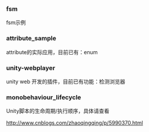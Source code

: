 ### fsm

fsm示例



### attribute_sample

attribute的实际应用，目前已有：enum



### unity-webplayer

unity web 开发的插件，目前已有功能：检测浏览器



### monobehaviour_lifecycle

Unity脚本的生命周期/执行顺序，具体请查看

http://www.cnblogs.com/zhaoqingqing/p/5990370.html